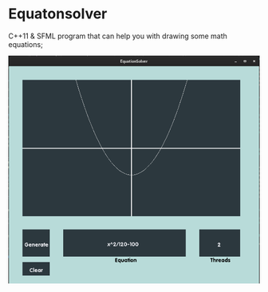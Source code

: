 # Equatonsolver
C++11 & SFML program that can help you with drawing some math equations;

![Screenshot](assets/screenshots/Screenshot1.png)
